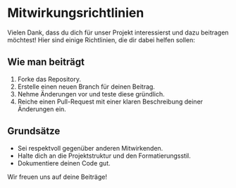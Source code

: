 # Mitwirkungsrichtlinien

Vielen Dank, dass du dich für unser Projekt interessierst und dazu beitragen möchtest! Hier sind einige Richtlinien, die dir dabei helfen sollen:

## Wie man beiträgt
1. Forke das Repository.
2. Erstelle einen neuen Branch für deinen Beitrag.
3. Nehme Änderungen vor und teste diese gründlich.
4. Reiche einen Pull-Request mit einer klaren Beschreibung deiner Änderungen ein.

## Grundsätze
- Sei respektvoll gegenüber anderen Mitwirkenden.
- Halte dich an die Projektstruktur und den Formatierungsstil.
- Dokumentiere deinen Code gut.

Wir freuen uns auf deine Beiträge!